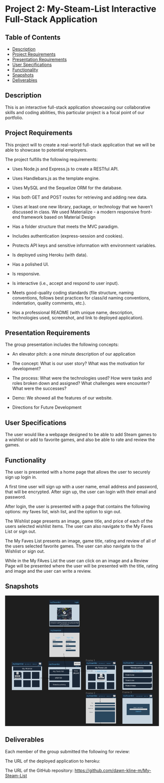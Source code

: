 # Project 2: My-Steam-List Interactive Full-Stack Application

## Table of Contents
- [Description](#description)
- [Project Requirements](#project-requirements)
- [Presentation Requirements](#presentation-requirements)
- [User Specifications](#user-specifications)
- [Functionality](#functionality)
- [Snapshots](#snapshots)
- [Deliverables](#deliverables)

## Description

This is an interactive full-stack application showcasing our collaborative skills and coding abilities, this particular project is a focal point of our portfolio. 

## Project Requirements

This project will to create a real-world full-stack application that we will be able to showcase to potential employers. 

The project fulfills the following requirements:

* Uses Node.js and Express.js to create a RESTful API.

* Uses Handlebars.js as the template engine.

* Uses MySQL and the Sequelize ORM for the database.

* Has both GET and POST routes for retrieving and adding new data.

* Uses at least one new library, package, or technology that we haven’t discussed in class. 
  We used Materialize - a modern responsive front-end framework based on Material Design

* Has a folder structure that meets the MVC paradigm.

* Includes authentication (express-session and cookies).

* Protects API keys and sensitive information with environment variables.

* Is deployed using Heroku (with data).

* Has a polished UI.

* Is responsive.

* Is interactive (i.e., accept and respond to user input).

* Meets good-quality coding standards (file structure, naming conventions, follows best practices for class/id naming conventions, indentation, quality comments, etc.).

* Has a professional README (with unique name, description, technologies used, screenshot, and link to deployed application).

## Presentation Requirements

The group presentation includes the following concepts:

* An elevator pitch: a one minute description of our application

* The concept: What is our user story? What was the motivation for development?

* The process: What were the technologies used? How were tasks and roles broken down and assigned? What challenges were encounter? What were the successes?

* Demo: We showed all the features of our website.

* Directions for Future Development

## User Specifications

The user would like a webpage designed to be able to add Steam games to a wishlist or add to favorite games, and also be able to rate and review the games.

## Functionality
The user is presented with a home page that allows the user to securely sign up login in.

A first time user will sign up with a user name, email address and password, that will be encrypted.  After sign up, the user can login with their email and password.

After login, the user is presented with a page that contains the following options: my faves list, wish list, and the option to sign out.

The Wishlist page presents an image, game title, and price of each of the users selected wishlist items.  The user can also navigate to the My Faves List or sign out.

The My Faves List  presents an image, game title, rating and review of all of the users selected favorite games.  The user can also navigate to the Wishlist or sign out.

While in the My FAves List the user can click on an image and a Review Page will be presented where the user will be presented with the title, rating and image and the user can write a review.

## Snapshots
![This is the Figma model of My-Steam-List](./public/img/figma.png)  

## Deliverables

Each member of the group submitted the following for review:

The URL of the deployed application to heroku:

The URL of the GitHub repository:  https://github.com/dawn-kline-m/My-Steam-List
